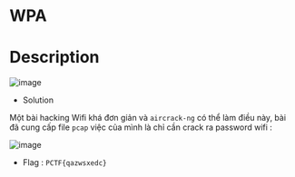 # WPA
# Description

![image](https://github.com/Kayiyan/CTF_Team_Write-up/assets/126185640/4436a36e-acfa-446b-a993-67ffc58e4553)



* Solution

Một bài hacking Wifi khá đơn giản và `aircrack-ng` có thể làm điều này, bài đã cung cấp file `pcap` việc của mình là chỉ cần crack ra password wifi :

![image](https://github.com/Kayiyan/CTF_Team_Write-up/assets/126185640/69f77bf6-772d-4390-b27e-84cb0b2e29ec)

* Flag : `PCTF{qazwsxedc}`

